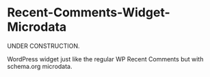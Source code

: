 Recent-Comments-Widget-Microdata
================================

UNDER CONSTRUCTION.

WordPress widget just like the regular WP Recent Comments but with schema.org microdata.

